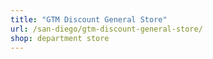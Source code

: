 ```yaml
---
title: "GTM Discount General Store"
url: /san-diego/gtm-discount-general-store/
shop: department store
---
```

